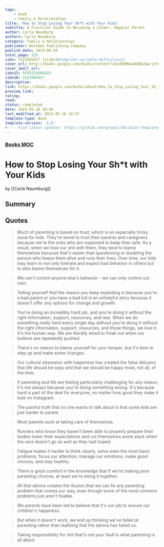```yaml
---
tags:
    - book
    - Family & Relationships
title: 'How to Stop Losing Your Sh*t with Your Kids'
subtitle: A Practical Guide to Becoming a Calmer, Happier Parent
author: Carla Naumburg
authors: Carla Naumburg
category: Family & Relationships
publisher: Workman Publishing Company
publish_date: 2019-08-20
total_page: 225
isbn: 1523505427 {{isbn1#template-variable-definition}}
cover_url: http://books.google.com/books/content?id=dE6MDwAAQBAJ&printsec=frontcover&img=1&zoom=1&edge=curl&source=gbs_api
cover_small_url:
isbn13: 9781523505425
isbn10: 1523505427
description:
link: https://books.google.com/books/about/How_to_Stop_Losing_Your_Sh_t_with_Your_K.html?hl=&id=dE6MDwAAQBAJ
preview_link:
rating:
read:
status: completed
date: 2023-05-10 10:49
last_modified_at: 2023-05-16 18:57
template-type: Book
template-version: '1.5'
# --- Find latest updates: https://github.com/groepl/Obsidian-Templates
---
```


### [Books MOC](Books%20MOC.md)

# How to Stop Losing Your Sh\*t with Your Kids

by [[Carla Naumburg]]

## Summary

<!--The Book in 3 Sentences. No more than a couple paragraphs summarizing this BOOK -->

## Quotes

> Much of parenting is based on trust, which is an especially tricky issue for kids. They're wired to trust their parents and caregivers because we're the ones who are supposed to keep then safe. As a result, when we lose our shit with them, they tend to blame themselves because that's easier than questioning or doubting the person who keeps them alive and runs their lives. Over time, our kids may learn to not only tolerate and expect bad behavior in others but to also blame themselves for it.

> We can't control anyone else's behavior - we can only control our own.

> Telling yourself that the reason you keep exploding is because you're a bad parent or you have a bad kid is an unhelpful story because it doesn't offer any options for change and growth.

> You're doing an incredibly hard job, and you're doing it without the right information, support, resources, and rest. When we do something really hard every single day without you're doing it without the right information, support, resources, and those things, we lose it. It's the human way. We are literally wired to freak out when our buttons are repeatedly pushed.

> There's no reason to blame yourself for your temper, but it's time to step up and make some changes.

> Our cultural obsession with happiness has created the false delusion that life should be easy and that we should be happy most, not all, of the time.

> If parenting and life are feeling particularly challenging for any reason, it's not always because you're doing something wrong. It's because hard is part of the deal for everyone, no matter how good they make it look on Instagram.

> The painful truth that no one wants to talk about is that some kids are just harder to parent.

> Most parents suck at taking care of themselves.

> Runners who know they haven't been able to properly prepare their bodies lower their expectations and cut themselves some slack when the race doesn't go as well as they had hoped.

> Fatigue makes it harder to think clearly, solve even the most basic problems, focus our attention, manage our emotions, make good choices, and stay healthy.

> There is great comfort in the knowledge that if we're making poor parenting choices, at least we're doing it together.

> All that advice creates the illusion that we can fix any parenting problem that comes our way, even though some of the most common problems just aren't fixable.

> We parents have been led to believe that it's our job to ensure our children's happiness.

> But when it doesn't work, we end up thinking we've failed at parenting rather than realizing that the advice has failed us.

> Taking responsibility for shit that's not your fault is what parenting is all about.
